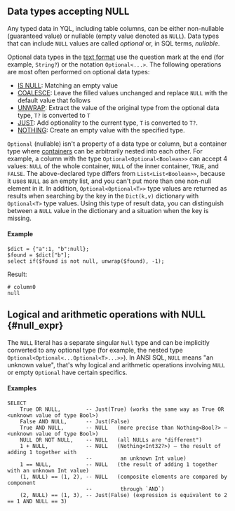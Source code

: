 ## Data types accepting NULL

Any typed data in YQL, including table columns, can be either non-nullable (guaranteed value) or nullable (empty value denoted as `NULL`). Data types that can include `NULL` values are called *optional* or, in SQL terms, *nullable*.

Optional data types in the [text format](type_string.md) use the question mark at the end (for example, `String?`) or the notation `Optional<...>`.
The following operations are most often performed on optional data types:

* [IS NULL](../syntax/expressions.md#is-null): Matching an empty value
* [COALESCE](../builtins/basic.md#coalesce): Leave the filled values unchanged and replace `NULL` with the default value that follows
* [UNWRAP](../builtins/basic.md#optional-ops): Extract the value of the original type from the optional data type, `T?` is converted to `T`
* [JUST](../builtins/basic#optional-ops): Add optionality to the current type, `T` is converted to `T?`.
* [NOTHING](../builtins/basic.md#optional-ops): Create an empty value with the specified type.

`Optional` (nullable) isn't a property of a data type or column, but a container type where [containers](containers.md) can be arbitrarily nested into each other. For example, a column with the type `Optional<Optional<Boolean>>` can accept 4 values: `NULL` of the whole container, `NULL` of the inner container, `TRUE`, and `FALSE`. The above-declared type differs from `List<List<Boolean>>`, because it uses `NULL` as an empty list, and you can't put more than one non-null element in it. In addition, `Optional<Optional<T>>` type values are returned as results when searching by the key in the `Dict(k,v)` dictionary with `Optional<T>` type values. Using this type of result data, you can distinguish between a `NULL` value in the dictionary and a situation when the key is missing.

#### Example

```yql
$dict = {"a":1, "b":null};
$found = $dict["b"];
select if($found is not null, unwrap($found), -1);
```

Result:

```text
# column0
null
```

## Logical and arithmetic operations with NULL {#null_expr}

The `NULL` literal has a separate singular `Null` type and can be implicitly converted to any optional type (for example, the nested type `Optional<Optional<...Optional<T>...>>`). In ANSI SQL, `NULL` means "an unknown value", that's why logical and arithmetic operations involving `NULL` or empty `Optional` have certain specifics.

#### Examples

```yql
SELECT
    True OR NULL,        -- Just(True) (works the same way as True OR <unknown value of type Bool>)
    False AND NULL,      -- Just(False)
    True AND NULL,       -- NULL   (more precise than Nothing<Bool?> – <unknown value of type Bool>)
    NULL OR NOT NULL,    -- NULL   (all NULLs are "different")
    1 + NULL,            -- NULL   (Nothing<Int32?>) — the result of adding 1 together with
                         --         an unknown Int value)
    1 == NULL,           -- NULL   (the result of adding 1 together with an unknown Int value)
    (1, NULL) == (1, 2), -- NULL   (composite elements are compared by component
                         --         through `AND`)
    (2, NULL) == (1, 3), -- Just(False) (expression is equivalent to 2 == 1 AND NULL == 3)

```
